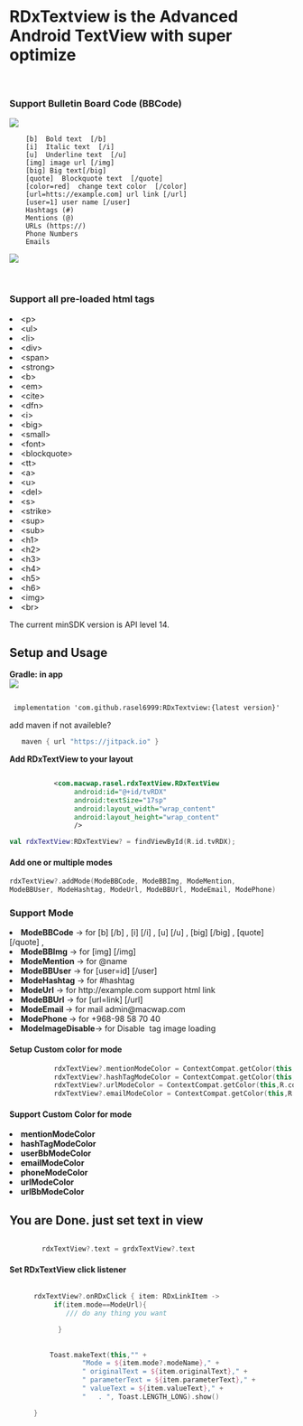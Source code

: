 <h1>RDxTextview  is the Advanced Android TextView with super optimize</h1>
   <br/><h3>Support Bulletin Board Code (BBCode) </h3>
    <a href="https://jitpack.io/#rasel6999/RDxTextview"><img src="https://jitpack.io/v/rasel6999/RDxTextview.svg"/></a>
   
   
```bbcode 
    [b]  Bold text  [/b]
    [i]  Italic text  [/i]
    [u]  Underline text  [/u]
    [img] image url [/img]
    [big] Big text[/big]
    [quote]  Blockquote text  [/quote]
    [color=red]  change text color  [/color]
    [url=htts://example.com] url link [/url]
    [user=1] user name [/user]
    Hashtags (#)
    Mentions (@)
    URLs (https://)
    Phone Numbers
    Emails
 ```

<img src="https://i.ibb.co/KrvY58g/Whats-App-Image-2021-08-02-at-11-59-53-PM.jpg"/>


<br/><h3>Support all pre-loaded html tags</h3>

<li>&lt;p&gt;</li> 
<li>&lt;ul&gt;</li> 
<li>&lt;li&gt;</li>

<li>&lt;div&gt;</li>
<li>&lt;span&gt;</li>
<li>&lt;strong&gt;</li>
<li>&lt;b&gt;</li>
<li>&lt;em&gt;</li>
<li>&lt;cite&gt;</li>
<li>&lt;dfn&gt;</li>
<li>&lt;i&gt;</li>
<li>&lt;big&gt;</li>
<li>&lt;small&gt;</li>
<li>&lt;font&gt;</li>
<li>&lt;blockquote&gt;</li>
<li>&lt;tt&gt;</li>
<li>&lt;a&gt;</li>
<li>&lt;u&gt;</li>
<li>&lt;del&gt;</li>
<li>&lt;s&gt;</li>
<li>&lt;strike&gt;</li>
<li>&lt;sup&gt;</li>
<li>&lt;sub&gt;</li>
<li>&lt;h1&gt;</li>
<li>&lt;h2&gt;</li>
<li>&lt;h3&gt;</li>
<li>&lt;h4&gt;</li>
<li>&lt;h5&gt;</li>
<li>&lt;h6&gt;</li>
<li>&lt;img&gt;</li>
<li>&lt;br&gt;</li>



The current minSDK version is API level 14.
 <h2>Setup and Usage</h2>

<b>Gradle: in app</b><br/>
    <a href="https://jitpack.io/#rasel6999/RDxTextview"><img src="https://jitpack.io/v/rasel6999/RDxTextview.svg"/></a>



```xml 

 implementation 'com.github.rasel6999:RDxTextview:{latest version}'
``` 
add maven if not availeble?



```gradle 
   maven { url "https://jitpack.io" } 

``` 


<b>Add RDxTextView to your layout</b>

```xml   

           <com.macwap.rasel.rdxTextView.RDxTextView
                android:id="@+id/tvRDX"
                android:textSize="17sp"
                android:layout_width="wrap_content"
                android:layout_height="wrap_content"
                />
```
 
```kt  
val rdxTextView:RDxTextView? = findViewById(R.id.tvRDX);

```

<h4> Add one or multiple modes</h4>

```kotlin 
rdxTextView?.addMode(ModeBBCode, ModeBBImg, ModeMention,
ModeBBUser, ModeHashtag, ModeUrl, ModeBBUrl, ModeEmail, ModePhone)
```
<h3>Support Mode</h3>
<li> <b>ModeBBCode</b>    -> for [b] [/b] , [i] [/i] , [u] [/u] , [big] [/big] , [quote] [/quote] ,
<li> <b>ModeBBImg</b>     -> for [img] [/img]
<li> <b>ModeMention</b>   -> for @name
<li> <b>ModeBBUser</b>    -> for [user=id] [/user]
<li> <b>ModeHashtag</b>   -> for #hashtag
<li> <b>ModeUrl</b>       -> for http://example.com support html link
<li> <b>ModeBBUrl</b>     -> for [url=link] [/url]
<li> <b>ModeEmail </b>    -> for mail admin@macwap.com 
<li> <b>ModePhone </b>    -> for +968-98 58 70 40
<li> <b>ModeImageDisable</b>-> for Disable <img> tag  image loading

<h4> Setup Custom color for mode  </h4>
 
          
 

 ```kotlin 
            rdxTextView?.mentionModeColor = ContextCompat.getColor(this,R.color.teal_700)
            rdxTextView?.hashTagModeColor = ContextCompat.getColor(this,R.color.purple_700)
            rdxTextView?.urlModeColor = ContextCompat.getColor(this,R.color.blue)
            rdxTextView?.emailModeColor = ContextCompat.getColor(this,R.color.blue)
```
 
 <h4>Support Custom Color for mode </h4>
<li> <b>mentionModeColor</b>    
<li> <b>hashTagModeColor</b>    
<li> <b>userBbModeColor</b>    
<li> <b>emailModeColor</b>    
<li> <b>phoneModeColor</b>    
<li> <b>urlModeColor</b>    
<li> <b>urlBbModeColor</b>    

 
 
 <h2>You are Done. just set text in view</h2>
 
 
  ```kotlin 
  
          rdxTextView?.text = grdxTextView?.text

```
 
 
 
 
<h4>Set RDxTextView click listener</h4>



  ```kotlin 

        rdxTextView?.onRDxClick { item: RDxLinkItem ->
             if(item.mode==ModeUrl){
                /// do any thing you want

              } 
              
              
            Toast.makeText(this,"" +
                    "Mode = ${item.mode?.modeName}," +
                    " originalText = ${item.originalText}," +
                    " parameterText = ${item.parameterText}," +
                    " valueText = ${item.valueText}," +
                    "   . ", Toast.LENGTH_LONG).show()

        }

```
